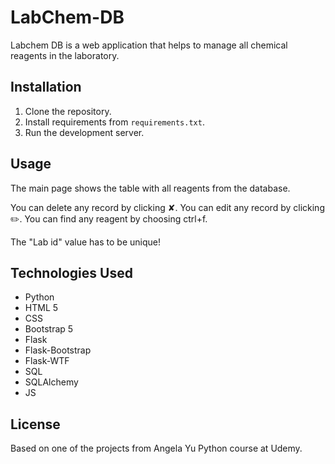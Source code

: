 # LabChem-DB

Labchem DB is a web application that helps to manage all chemical reagents in the laboratory.

## Installation

1. Clone the repository.
2. Install requirements from `requirements.txt`.
3. Run the development server.

## Usage

The main page shows the table with all reagents from the database.

You can delete any record by clicking ✘.
You can edit any record by clicking ✏️.
You can find any reagent by choosing ctrl+f.

The "Lab id" value has to be unique!

## Technologies Used

- Python
- HTML 5
- CSS
- Bootstrap 5
- Flask
- Flask-Bootstrap
- Flask-WTF
- SQL
- SQLAlchemy
- JS

## License

Based on one of the projects from Angela Yu Python course at Udemy.
